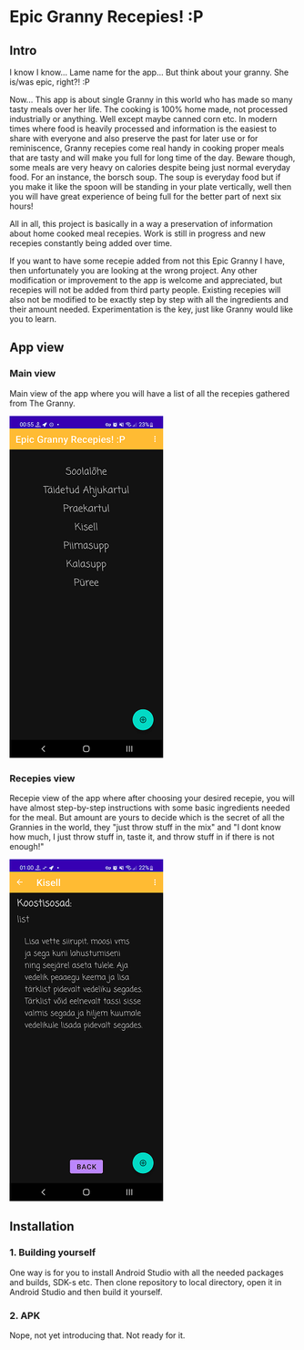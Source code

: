 # Epic Granny Recepies! :P

## Intro
I know I know... Lame name for the app... But think about your granny. She is/was epic, right?! :P

Now... This app is about single Granny in this world who has made so many tasty meals over her life.
The cooking is 100% home made, not processed industrially or anything. Well except maybe canned corn etc.
In modern times where food is heavily processed and information is the easiest to share with everyone
and also preserve the past for later use or for reminiscence, Granny recepies come real handy in cooking
proper meals that are tasty and will make you full for long time of the day. Beware though, some meals
are very heavy on calories despite being just normal everyday food. For an instance, the borsch soup.
The soup is everyday food but if you make it like the spoon will be standing in your plate vertically,
well then you will have great experience of being full for the better part of next six hours!

All in all, this project is basically in a way a preservation of information about home cooked meal
recepies. Work is still in progress and new recepies constantly being added over time.

If you want to have some recepie added from not this Epic Granny I have, then unfortunately you are
looking at the wrong project. Any other modification or improvement to the app is welcome and
appreciated, but recepies will not be added from third party people.
Existing recepies will also not be modified to be exactly step by step with all the ingredients and
their amount needed. Experimentation is the key, just like Granny would like you to learn.

## App view
### **Main view**
Main view of the app where you will have a list of all the recepies gathered from The Granny.

![GrannyRecepies](readme/app_view.png)


### **Recepies view**
Recepie view of the app where after choosing your desired recepie, you will have almost step-by-step
instructions with some basic ingredients needed for the meal. But amount are yours to decide which is
the secret of all the Grannies in the world, they "just throw stuff in the mix" and "I dont know
how much, I just throw stuff in, taste it, and throw stuff in if there is not enough!"

![GrannyRecepies](readme/recepie_view.png)


## Installation

### 1. Building yourself
One way is for you to install Android Studio with all the needed packages and builds, SDK-s etc.
Then clone repository to local directory, open it in Android Studio and then build it yourself.

### 2. APK
Nope, not yet introducing that. Not ready for it.

